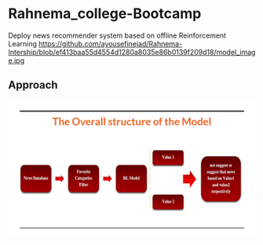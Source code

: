 # Rahnema_college-Bootcamp

Deploy news recommender system based on offline Reinforcement Learning
https://github.com/ayousefinejad/Rahnema-Intership/blob/ef413baa55d4554d1280a8035e86b0139f209d18/model_image.jpg

## Approach
![alt text](https://github.com/ayousefinejad/Rahnema-Intership/blob/ef413baa55d4554d1280a8035e86b0139f209d18/model_image.jpg?raw=true)
